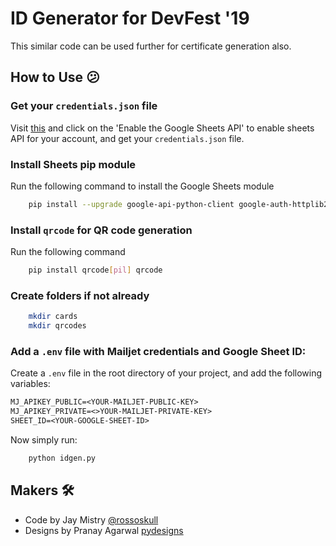 # ID Generator for DevFest '19

This similar code can be used further for certificate generation also.

## How to Use 😕

### Get your `credentials.json` file

Visit [this](https://developers.google.com/sheets/api/quickstart/python) and click on the 'Enable the Google Sheets API' to enable sheets API for your account, and get your `credentials.json` file.

### Install Sheets pip module

Run the following command to install the Google Sheets module

```sh
    pip install --upgrade google-api-python-client google-auth-httplib2 google-auth-oauthlib
```

### Install `qrcode` for QR code generation

Run the following command

```sh
    pip install qrcode[pil] qrcode
```

### Create folders if not already

```sh
    mkdir cards
    mkdir qrcodes
```

### Add a `.env` file with Mailjet credentials and Google Sheet ID:
Create a `.env` file in the root directory of your project, and add the following variables:
```txt
MJ_APIKEY_PUBLIC=<YOUR-MAILJET-PUBLIC-KEY>
MJ_APIKEY_PRIVATE=<>YOUR-MAILJET-PRIVATE-KEY>
SHEET_ID=<YOUR-GOOGLE-SHEET-ID>
```

Now simply run:

```sh
    python idgen.py
```

## Makers 🛠

- Code by Jay Mistry [@rossoskull](https://github.com/rossoskull)
- Designs by Pranay Agarwal [pydesigns](https://www.behance.net/pydesigns)
